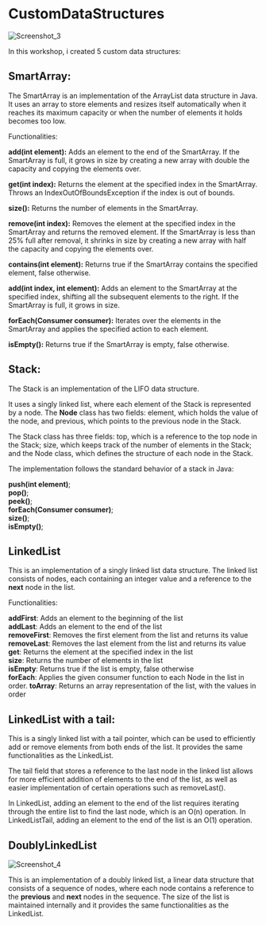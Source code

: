 # CustomDataStructures

![Screenshot_3](https://user-images.githubusercontent.com/110605865/231555457-7095aecc-5bec-464f-95db-f69dffb14436.png)


In this workshop, i created 5 custom data structures:

## SmartArray:

 The SmartArray is an implementation of the ArrayList data structure in Java. It uses an array to store elements and resizes itself automatically when it reaches its maximum capacity or when the number of elements it holds becomes too low. 

Functionalities:

**add(int element):** Adds an element to the end of the SmartArray. If the SmartArray is full, it grows in size by creating a new array with double the capacity and copying the elements over.

**get(int index):** Returns the element at the specified index in the SmartArray. Throws an IndexOutOfBoundsException if the index is out of bounds.

**size():** Returns the number of elements in the SmartArray.

**remove(int index):** Removes the element at the specified index in the SmartArray and returns the removed element. If the SmartArray is less than 25% full after removal, it shrinks in size by creating a new array with half the capacity and copying the elements over.

**contains(int element):** Returns true if the SmartArray contains the specified element, false otherwise.

**add(int index, int element):** Adds an element to the SmartArray at the specified index, shifting all the subsequent elements to the right. If the SmartArray is full, it grows in size.

**forEach(Consumer<Integer> consumer):** Iterates over the elements in the SmartArray and applies the specified action to each element.

**isEmpty():** Returns true if the SmartArray is empty, false otherwise.

## Stack:

The Stack is an implementation of the LIFO data structure.

It uses a singly linked list, where each element of the Stack is represented by a node. The **Node** class has two fields: element, which holds the value of the node, and previous, which points to the previous node in the Stack.

The Stack class has three fields: top, which is a reference to the top node in the Stack; size, which keeps track of the number of elements in the Stack; and the Node class, which defines the structure of each node in the Stack.

The implementation follows the standard behavior of a stack in Java:

**push(int element)**;  
**pop()**;  
**peek()**;  
**forEach(Consumer<Integer> consumer)**;  
**size()**;  
**isEmpty()**;  
## LinkedList

This is an implementation of a singly linked list data structure.
The linked list consists of nodes, each containing an integer value and a reference to the **next** node in the list.

Functionalities:

**addFirst**: Adds an element to the beginning of the list  
**addLast**: Adds an element to the end of the list  
**removeFirst**: Removes the first element from the list and returns its value  
**removeLast**: Removes the last element from the list and returns its value  
**get**: Returns the element at the specified index in the list  
**size**: Returns the number of elements in the list  
**isEmpty**: Returns true if the list is empty, false otherwise  
**forEach**: Applies the given consumer function to each Node in the list in order.
**toArray**: Returns an array representation of the list, with the values in order
## LinkedList with a tail:

This is a singly linked list with a tail pointer, which can be used to efficiently add or remove elements from both ends of the list. It provides the same functionalities as the LinkedList.
 
The tail field that stores a reference to the last node in the linked list allows for more efficient addition of elements to the end of the list, as well as easier implementation of certain operations such as removeLast().

In LinkedList, adding an element to the end of the list requires iterating through the entire list to find the last node, which is an O(n) operation. In LinkedListTail, adding an element to the end of the list is an O(1) operation.
## DoublyLinkedList
![Screenshot_4](https://user-images.githubusercontent.com/110605865/231569750-ab392b2f-c791-4924-8b13-19d085512953.png)

This is an implementation of a doubly linked list, a linear data structure that consists of a sequence of nodes, where each node contains a reference to the **previous** and **next** nodes in the sequence. The size of the list is maintained internally and it provides the same functionalities as the LinkedList.

